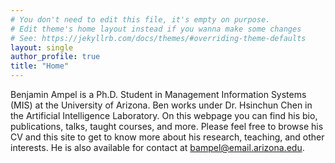 ```yaml
---
# You don't need to edit this file, it's empty on purpose.
# Edit theme's home layout instead if you wanna make some changes
# See: https://jekyllrb.com/docs/themes/#overriding-theme-defaults
layout: single
author_profile: true
title: "Home"
---
```


Benjamin Ampel is a Ph.D. Student in Management Information Systems (MIS) at the University of Arizona. Ben works under Dr. Hsinchun Chen in the Artificial Intelligence Laboratory. On this webpage you can find his bio, publications, talks, taught courses, and more. Please feel free to browse his CV and this site to get to know more about his research, teaching, and other interests. He is also available for contact at bampel@email.arizona.edu.
